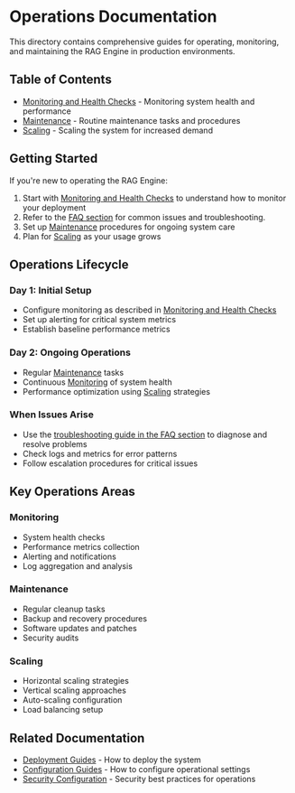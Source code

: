 # Operations Documentation

This directory contains comprehensive guides for operating, monitoring, and maintaining the RAG Engine in production environments.

## Table of Contents

- [Monitoring and Health Checks](./monitoring.md) - Monitoring system health and performance
- [Maintenance](./maintenance.md) - Routine maintenance tasks and procedures
- [Scaling](./scaling.md) - Scaling the system for increased demand

## Getting Started

If you're new to operating the RAG Engine:

1. Start with [Monitoring and Health Checks](./monitoring.md) to understand how to monitor your deployment
2. Refer to the [FAQ section](../faq/troubleshooting.md) for common issues and troubleshooting.
3. Set up [Maintenance](./maintenance.md) procedures for ongoing system care
4. Plan for [Scaling](./scaling.md) as your usage grows

## Operations Lifecycle

### Day 1: Initial Setup
- Configure monitoring as described in [Monitoring and Health Checks](./monitoring.md)
- Set up alerting for critical system metrics
- Establish baseline performance metrics

### Day 2: Ongoing Operations
- Regular [Maintenance](./maintenance.md) tasks
- Continuous [Monitoring](./monitoring.md) of system health
- Performance optimization using [Scaling](./scaling.md) strategies

### When Issues Arise
- Use the [troubleshooting guide in the FAQ section](../faq/troubleshooting.md) to diagnose and resolve problems
- Check logs and metrics for error patterns
- Follow escalation procedures for critical issues

## Key Operations Areas

### Monitoring
- System health checks
- Performance metrics collection
- Alerting and notifications
- Log aggregation and analysis

### Maintenance
- Regular cleanup tasks
- Backup and recovery procedures
- Software updates and patches
- Security audits

### Scaling
- Horizontal scaling strategies
- Vertical scaling approaches
- Auto-scaling configuration
- Load balancing setup

## Related Documentation

- [Deployment Guides](../deployment/) - How to deploy the system
- [Configuration Guides](../configuration/) - How to configure operational settings
- [Security Configuration](../configuration/security.md) - Security best practices for operations